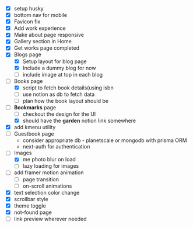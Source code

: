 - [x] setup husky
- [x] bottom nav for mobile
- [x] Favicon fix
- [x] Add work experience
- [x] Make about page responsive
- [x] Gallery section in Home
- [x] Get works page completed
- [x] Blogs page
  - [x] Setup layout for blog page
  - [x] Include a dummy blog for now
  - [ ] include image at top in each blog
- [ ] Books page
  - [x] script to fetch book details(using isbn
  - [ ] use notion as db to fetch data
  - [ ] plan how the book layout should be
- [ ] **Bookmarks** page
  - [ ] checkout the design for the UI
  - [x] should have the **garden** notion link somewhere
- [x] add kmenu utility
- [ ] Guestbook page
  - consider appropriate db - planetscale or mongodb with prisma ORM
  - next-auth for authentication
- [ ] Images
  - [x] me photo blur on load
  - [ ] lazy loading for images
- [ ] add framer motion animation
  - [ ] page transition
  - [ ] on-scroll animations
- [x] text selection color change
- [x] scrollbar style
- [x] theme toggle
- [x] not-found page
- [ ] link preview wherever needed
